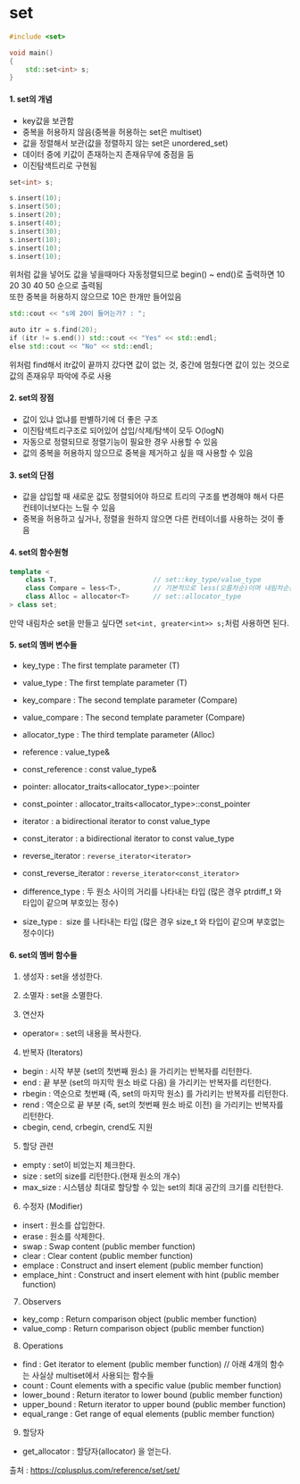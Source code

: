 # set

```C++
#include <set>

void main()
{
    std::set<int> s;
}
```

#### 1. set의 개념
- key값을 보관함
- 중복을 허용하지 않음(중복을 허용하는 set은 multiset)
- 값을 정렬해서 보관(값을 정렬하지 않는 set은 unordered_set)
- 데이터 중에 키값이 존재하는지 존재유무에 중점을 둠
- 이진탐색트리로 구현됨
```C++
set<int> s;

s.insert(10);
s.insert(50);
s.insert(20);
s.insert(40);
s.insert(30);
s.insert(10);
s.insert(10);
s.insert(10);
```
위처럼 값을 넣어도 값을 넣을때마다 자동정렬되므로 begin() ~ end()로 출력하면 10 20 30 40 50 순으로 출력됨  
또한 중복을 허용하지 않으므로 10은 한개만 들어있음  

```C++
std::cout << "s에 20이 들어는가? : ";  

auto itr = s.find(20);  
if (itr != s.end()) std::cout << "Yes" << std::endl;  
else std::cout << "No" << std::endl;  
```
위처럼 find해서 itr값이 끝까지 갔다면 값이 없는 것, 중간에 멈췄다면 값이 있는 것으로 값의 존재유무 파악에 주로 사용  
  
#### 2. set의 장점
- 값이 있냐 없냐를 판별하기에 더 좋은 구조
- 이진탐색트리구조로 되어있어 삽입/삭제/탐색이 모두 O(logN)
- 자동으로 정렬되므로 정렬기능이 필요한 경우 사용할 수 있음
- 값의 중복을 허용하지 않으므로 중복을 제거하고 싶을 때 사용할 수 있음

#### 3. set의 단점
- 값을 삽입할 때 새로운 값도 정렬되어야 하므로 트리의 구조를 변경해야 해서 다른 컨테이너보다는 느릴 수 있음
- 중복을 허용하고 싶거나, 정렬을 원하지 않으면 다른 컨테이너를 사용하는 것이 좋음

#### 4. set의 함수원형
```C++
template < 
	class T,                        // set::key_type/value_type           
	class Compare = less<T>,        // 기본적으로 less(오름차순)이며 내림차순을 원한다면 greater옵션을 사용
	class Alloc = allocator<T>      // set::allocator_type           
> class set;
```
만약 내림차순 set을 만들고 싶다면 `set<int, greater<int>> s;`처럼 사용하면 된다.

#### 5. set의 멤버 변수들
- key_type : The first template parameter (T)	
- value_type : The first template parameter (T)	

- key_compare : The second template parameter (Compare)
- value_compare : The second template parameter (Compare)
- allocator_type : The third template parameter (Alloc)

- reference : value_type&	
- const_reference : const value_type&	

- pointer: 	allocator_traits<allocator_type>::pointer
- const_pointer : allocator_traits<allocator_type>::const_pointer

- iterator : a bidirectional iterator to const value_type
- const_iterator : a bidirectional iterator to const value_type
- reverse_iterator : 	`reverse_iterator<iterator>`
- const_reverse_iterator : `reverse_iterator<const_iterator>`

- difference_type : 두 원소 사이의 거리를 나타내는 타입 (많은 경우 ptrdiff_t 와 타입이 같으며 부호있는 정수)
- size_type :  size 를 나타내는 타입 (많은 경우 size_t 와 타입이 같으며 부호없는 정수이다)

#### 6. set의 멤버 함수들
1) 생성자 : set을 생성한다.
2) 소멸자 : set을 소멸한다.

3) 연산자
- operator= : set의 내용을 복사한다.

4) 반복자 (Iterators)
- begin : 시작 부분 (set의 첫번째 원소) 을 가리키는 반복자를 리턴한다.
- end : 끝 부분 (set의 마지막 원소 바로 다음) 을 가리키는 반복자를 리턴한다.
- rbegin : 역순으로 첫번째 (즉, set의 마지막 원소) 를 가리키는 반복자를 리턴한다.
- rend : 역순으로 끝 부분 (즉, set의 첫번째 원소 바로 이전) 을 가리키는 반복자를 리턴한다.
- cbegin, cend, crbegin, crend도 지원

5) 할당 관련
- empty : set이 비었는지 체크한다.
- size	: set의 size를 리턴한다.(현재 원소의 개수)
- max_size : 시스템상 최대로 할당할 수 있는 set의 최대 공간의 크기를 리턴한다.

6) 수정자 (Modifier)
- insert : 원소를 삽입한다.
- erase :  원소를 삭제한다.
- swap : Swap content (public member function)
- clear : Clear content (public member function)
- emplace : Construct and insert element (public member function)
- emplace_hint : Construct and insert element with hint (public member function)

7) Observers
- key_comp : Return comparison object (public member function)
- value_comp : Return comparison object (public member function)

8) Operations
- find	: Get iterator to element (public member function)
// 아래 4개의 함수는 사실상 multiset에서 사용되는 함수들
- count : Count elements with a specific value (public member function)
- lower_bound	: Return iterator to lower bound (public member function)
- upper_bound : Return iterator to upper bound (public member function)
- equal_range : Get range of equal elements (public member function)

9) 할당자
- get_allocator : 할당자(allocator) 을 얻는다.






출처 : https://cplusplus.com/reference/set/set/